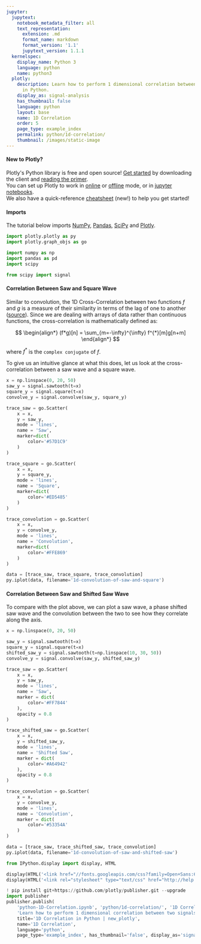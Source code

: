 ```yaml
---
jupyter:
  jupytext:
    notebook_metadata_filter: all
    text_representation:
      extension: .md
      format_name: markdown
      format_version: '1.1'
      jupytext_version: 1.1.1
  kernelspec:
    display_name: Python 3
    language: python
    name: python3
  plotly:
    description: Learn how to perform 1 dimensional correlation between two signals
      in Python.
    display_as: signal-analysis
    has_thumbnail: false
    language: python
    layout: base
    name: 1D Correlation
    order: 5
    page_type: example_index
    permalink: python/1d-correlation/
    thumbnail: /images/static-image
---
```


#### New to Plotly?
Plotly's Python library is free and open source! [Get started](https://plot.ly/python/getting-started/) by downloading the client and [reading the primer](https://plot.ly/python/getting-started/).
<br>You can set up Plotly to work in [online](https://plot.ly/python/getting-started/#initialization-for-online-plotting) or [offline](https://plot.ly/python/getting-started/#initialization-for-offline-plotting) mode, or in [jupyter notebooks](https://plot.ly/python/getting-started/#start-plotting-online).
<br>We also have a quick-reference [cheatsheet](https://images.plot.ly/plotly-documentation/images/python_cheat_sheet.pdf) (new!) to help you get started!


#### Imports
The tutorial below imports [NumPy](http://www.numpy.org/), [Pandas](https://plot.ly/pandas/intro-to-pandas-tutorial/), [SciPy](https://www.scipy.org/) and [Plotly](https://plot.ly/python/getting-started/).

```python
import plotly.plotly as py
import plotly.graph_objs as go

import numpy as np
import pandas as pd
import scipy

from scipy import signal
```

#### Correlation Between Saw and Square Wave
Similar to convolution, the 1D Cross-Correlation between two functions $f$ and $g$ is a measure of their similarity in terms of the lag of one to another ([source](https://en.wikipedia.org/wiki/Convolution)). Since we are dealing with arrays of data rather than continuous functions, the cross-correlation is mathematically defined as:

$$
\begin{align*}
(f*g)[n] = \sum_{m=-\infty}^{\infty} f^{*}[m]g[n+m]
\end{align*}
$$

where $f^*$ is the `complex conjugate` of $f$.

To give us an intuitive glance at what this does, let us look at the cross-correlation between a saw wave and a square wave.

```python
x = np.linspace(0, 20, 50)
saw_y = signal.sawtooth(t=x)
square_y = signal.square(t=x)
convolve_y = signal.convolve(saw_y, square_y)

trace_saw = go.Scatter(
    x = x,
    y = saw_y,
    mode = 'lines',
    name = 'Saw',
    marker=dict(
        color='#57D1C9'
    )
)

trace_square = go.Scatter(
    x = x,
    y = square_y,
    mode = 'lines',
    name = 'Square',
    marker=dict(
        color='#ED5485'
    )
)

trace_convolution = go.Scatter(
    x = x,
    y = convolve_y,
    mode = 'lines',
    name = 'Convolution',
    marker=dict(
        color='#FFE869'
    )
)

data = [trace_saw, trace_square, trace_convolution]
py.iplot(data, filename='1d-convolution-of-saw-and-square')
```

#### Correlation Between Saw and Shifted Saw Wave
To compare with the plot above, we can plot a saw wave, a phase shifted saw wave and the convolution between the two to see how they correlate along the axis.

```python
x = np.linspace(0, 20, 50)

saw_y = signal.sawtooth(t=x)
square_y = signal.square(t=x)
shifted_saw_y = signal.sawtooth(t=np.linspace(10, 30, 50))
convolve_y = signal.convolve(saw_y, shifted_saw_y)

trace_saw = go.Scatter(
    x = x,
    y = saw_y,
    mode = 'lines',
    name = 'Saw',
    marker = dict(
        color='#FF7844'
    ),
    opacity = 0.8
)

trace_shifted_saw = go.Scatter(
    x = x,
    y = shifted_saw_y,
    mode = 'lines',
    name = 'Shifted Saw',
    marker = dict(
        color='#A64942'
    ),
    opacity = 0.8
)

trace_convolution = go.Scatter(
    x = x,
    y = convolve_y,
    mode = 'lines',
    name = 'Convolution',
    marker = dict(
        color='#53354A'
    )
)

data = [trace_saw, trace_shifted_saw, trace_convolution]
py.iplot(data, filename='1d-convolution-of-saw-and-shifted-saw')
```

```python
from IPython.display import display, HTML

display(HTML('<link href="//fonts.googleapis.com/css?family=Open+Sans:600,400,300,200|Inconsolata|Ubuntu+Mono:400,700" rel="stylesheet" type="text/css" />'))
display(HTML('<link rel="stylesheet" type="text/css" href="http://help.plot.ly/documentation/all_static/css/ipython-notebook-custom.css">'))

! pip install git+https://github.com/plotly/publisher.git --upgrade
import publisher
publisher.publish(
    'python-1D-Correlation.ipynb', 'python/1d-correlation/', '1D Correlation | new_plotly',
    'Learn how to perform 1 dimensional correlation between two signals in Python.',
    title='1D Correlation in Python | new_plotly',
    name='1D Correlation',
    language='python',
    page_type='example_index', has_thumbnail='false', display_as='signal-analysis', order=5)
```

```python

```
